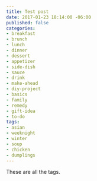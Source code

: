```yaml
---
title: Test post
date: 2017-01-23 18:14:00 -06:00
published: false
categories:
- breakfast
- brunch
- lunch
- dinner
- dessert
- appetizer
- side-dish
- sauce
- drink
- make-ahead
- diy-project
- basics
- family
- remedy
- gift-idea
- to-do
tags:
- asian
- weeknight
- winter
- soup
- chicken
- dumplings
---
```


These are all the tags.
